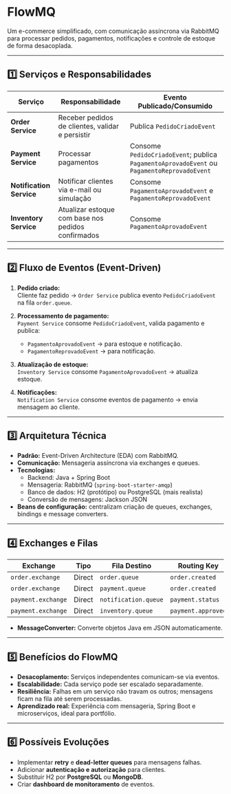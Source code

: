 # FlowMQ

Um e-commerce simplificado, com comunicação assíncrona via RabbitMQ para processar pedidos, pagamentos, notificações e controle de estoque de forma desacoplada.

---

## 1️⃣ Serviços e Responsabilidades

| Serviço               | Responsabilidade                                       | Evento Publicado/Consumido                                         |
|----------------------|--------------------------------------------------------|-------------------------------------------------------------------|
| **Order Service**     | Receber pedidos de clientes, validar e persistir       | Publica `PedidoCriadoEvent`                                       |
| **Payment Service**   | Processar pagamentos                                   | Consome `PedidoCriadoEvent`; publica `PagamentoAprovadoEvent` ou `PagamentoReprovadoEvent` |
| **Notification Service** | Notificar clientes via e-mail ou simulação         | Consome `PagamentoAprovadoEvent` e `PagamentoReprovadoEvent`      |
| **Inventory Service** | Atualizar estoque com base nos pedidos confirmados     | Consome `PagamentoAprovadoEvent`                                  |

---

## 2️⃣ Fluxo de Eventos (Event-Driven)

1. **Pedido criado:**  
   Cliente faz pedido → `Order Service` publica evento `PedidoCriadoEvent` na fila `order.queue`.

2. **Processamento de pagamento:**  
   `Payment Service` consome `PedidoCriadoEvent`, valida pagamento e publica:
   - `PagamentoAprovadoEvent` → para estoque e notificação.
   - `PagamentoReprovadoEvent` → para notificação.

3. **Atualização de estoque:**  
   `Inventory Service` consome `PagamentoAprovadoEvent` → atualiza estoque.

4. **Notificações:**  
   `Notification Service` consome eventos de pagamento → envia mensagem ao cliente.

---

## 3️⃣ Arquitetura Técnica

- **Padrão:** Event-Driven Architecture (EDA) com RabbitMQ.  
- **Comunicação:** Mensageria assíncrona via exchanges e queues.  
- **Tecnologias:**
  - Backend: Java + Spring Boot
  - Mensageria: RabbitMQ (`spring-boot-starter-amqp`)
  - Banco de dados: H2 (protótipo) ou PostgreSQL (mais realista)
  - Conversão de mensagens: Jackson JSON
- **Beans de configuração:** centralizam criação de queues, exchanges, bindings e message converters.

---

## 4️⃣ Exchanges e Filas

| Exchange           | Tipo   | Fila Destino           | Routing Key        |
|-------------------|--------|----------------------|------------------|
| `order.exchange`   | Direct | `order.queue`         | `order.created`  |
| `order.exchange`   | Direct | `payment.queue`       | `order.created`  |
| `payment.exchange` | Direct | `notification.queue`  | `payment.status` |
| `payment.exchange` | Direct | `inventory.queue`     | `payment.approved` |

- **MessageConverter:** Converte objetos Java em JSON automaticamente.

---

## 5️⃣ Benefícios do FlowMQ

- **Desacoplamento:** Serviços independentes comunicam-se via eventos.  
- **Escalabilidade:** Cada serviço pode ser escalado separadamente.  
- **Resiliência:** Falhas em um serviço não travam os outros; mensagens ficam na fila até serem processadas.  
- **Aprendizado real:** Experiência com mensageria, Spring Boot e microserviços, ideal para portfólio.

---

## 6️⃣ Possíveis Evoluções

- Implementar **retry** e **dead-letter queues** para mensagens falhas.  
- Adicionar **autenticação e autorização** para clientes.  
- Substituir H2 por **PostgreSQL** ou **MongoDB**.  
- Criar **dashboard de monitoramento** de eventos.
